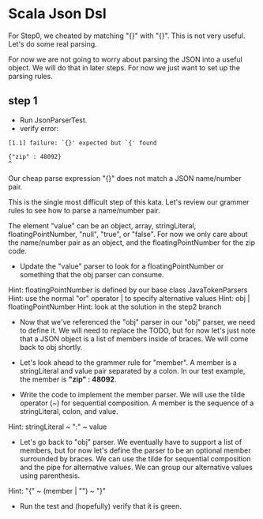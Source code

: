 Scala Json Dsl 
==============

For Step0, we cheated by matching "{}" with "{}".  This is not very useful.  Let's do some real parsing.

For now we are not going to worry about parsing the JSON into a useful object.  We will do that in later steps.
For now we just want to set up the parsing rules.

step 1
------

- Run JsonParserTest.
- verify error:
```
[1.1] failure: `{}' expected but `{' found

{"zip" : 48092}
^
```
Our cheap parse expression "{}" does not match a JSON name/number pair.

This is the single most difficult step of this kata.  Let's review our grammer rules to see how to parse a name/number pair.

The element "value" can be an object, array, stringLiteral, floatingPointNumber, "null", "true", or "false".  For now we only
care about the name/number pair as an object, and the floatingPointNumber for the zip code.

- Update the "value" parser to look for a floatingPointNumber or something that the obj parser can consume.

Hint: floatingPointNumber is defined by our base class JavaTokenParsers
Hint: use the normal "or" operator | to specify alternative values
Hint: obj | floatingPointNumber
Hint: look at the solution in the step2 branch

- Now that we've referenced the "obj" parser in our "obj" parser, we need to define it. We will need to replace the TODO, but 
  for now let's just note that a JSON object is a list of members inside of braces.  We will come back to obj shortly.
  
- Let's look ahead to the grammer rule for "member".  A member is a stringLiteral and value pair separated by a colon.  In our
  test example, the member is __"zip" : 48092__.
  
- Write the code to implement the member parser.  We will use the tilde operator (~) for sequential composition.  A member is
  the sequence of a stringLiteral, colon, and value.
  
Hint:  stringLiteral ~ ":" ~ value
  
- Let's go back to "obj" parser.  We eventually have to support a list of members, but for now let's define the parser to be an
  optional member surrounded by braces.  We can use the tilde for sequential composition and the pipe for alternative values. 
  We can group our alternative values using parenthesis.
  
Hint: "{" ~ (member | "") ~ "}"

- Run the test and (hopefully) verify that it is green.  